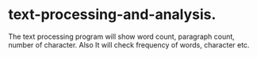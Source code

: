 # text-processing-and-analysis.

The text processing program will show word count, paragraph count, number of character. Also It will check frequency of words, character etc.
